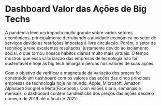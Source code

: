 # Dashboard Valor das Ações de Big Techs

<p>A pandemia teve um impacto muito grande sobre vários setores econômicos, principalmente derrubando a atividade econômica no setor de serviços devido às restrições impostas à livre circulação. Porém, o setor de tecnologia teve excelentes resultados, justamente devido ao isolamento social, o que tornou nossos hábitos diários muito mais virtuais. O tempo mostrou que essa valorização das empresas de tecnologia não foi sustentável e hoje as big tech amargam perdas nos valores de suas ações.</p>

<p>Com o objetivo de verificar a magnetude da variação dos preços foi construido um dashboard com os valores das ações das cinco principais empresas de technologia hoje no mundo: Apple, Microsoft, Amazon, Alphabet(Google) e Meta(Facebook). Com visões diária, semanais e mensais, o dashboard contém candlesticks dos preços das ações desde o começo de 2019 até o final de 2022.</p>

<p></p>

